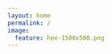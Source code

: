 ```yaml
---
layout: home
permalink: /
image:
  feature: hex-1500x500.png
---
```


<!-- <h2>Latest Blog Posts</h2> -->

<div class="tiles">

<!-- 
<div class="tile">
  <h2 class="post-title">My Blog</h2>
  <p class="post-excerpt">This is my blog. Yay!</p>
</div>

<div class="tile">
  <h2 class="post-title">Another Post Here</h2>
  <p class="post-excerpt">Some text.</p>
</div>
<div class="tile">
  <h2 class="post-title">Built for Jekyll 2</h2>
  <p class="post-excerpt">Takes advantage of native Sass support and data files to make customizing your site easier.</p>
</div>

<div class="tile">
  <h2 class="post-title">Content First</h2>
  <p class="post-excerpt">Designed to put the focus on you and your writing. Headers, navigation, sidebars, and footers have been purposely deemphasized.</p>
</div>

<div class="tile">
  <h2 class="post-title">Customizable</h2>
  <p class="post-excerpt">Packed with layouts and modules. Include Disqus comments, social sharing buttons, and table of contents on one or all pages.</p>
</div>

<div class="tile">
  <h2 class="post-title">Extensible</h2>
  <p class="post-excerpt">Compatible with popular libraries like <a href="http://bourbon.io">Bourbon</a>, <a href="http://neat.bourbon.io/">Neat</a>, and <a href="http://github.com/octopress/octopress">Octopress</a> to help build and deploy your site with ease.</p>
</div> -->

</div><!-- /.tiles -->
